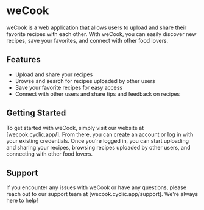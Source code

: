 # weCook

weCook is a web application that allows users to upload and share their favorite recipes with each other. With weCook, you can easily discover new recipes, save your favorites, and connect with other food lovers.

## Features

- Upload and share your recipes
- Browse and search for recipes uploaded by other users
- Save your favorite recipes for easy access
- Connect with other users and share tips and feedback on recipes

## Getting Started

To get started with weCook, simply visit our website at [wecook.cyclic.app/]. From there, you can create an account or log in with your existing credentials. Once you're logged in, you can start uploading and sharing your recipes, browsing recipes uploaded by other users, and connecting with other food lovers.

## Support

If you encounter any issues with weCook or have any questions, please reach out to our support team at [wecook.cyclic.app/support]. We're always here to help!

